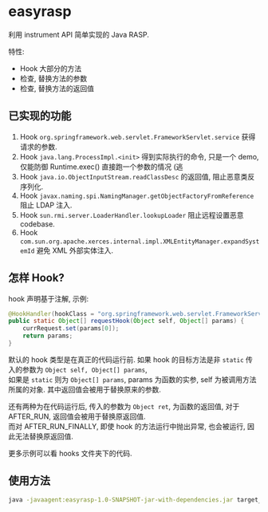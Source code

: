 # easyrasp

利用 instrument API 简单实现的 Java RASP.  

特性:  
* Hook 大部分的方法
* 检查, 替换方法的参数
* 检查, 替换方法的返回值

## 已实现的功能

1. Hook `org.springframework.web.servlet.FrameworkServlet.service` 获得请求的参数.  
2. Hook `java.lang.ProcessImpl.<init>` 得到实际执行的命令, 只是一个 demo, 仅能防御 Runtime.exec() 直接跑一个参数的情况 (逃  
3. Hook `java.io.ObjectInputStream.readClassDesc` 的返回值, 阻止恶意类反序列化.  
4. Hook `javax.naming.spi.NamingManager.getObjectFactoryFromReference` 阻止 LDAP 注入.  
5. Hook `sun.rmi.server.LoaderHandler.lookupLoader` 阻止远程设置恶意 codebase.  
6. Hook `com.sun.org.apache.xerces.internal.impl.XMLEntityManager.expandSystemId` 避免 XML 外部实体注入.  

## 怎样 Hook?

hook 声明基于注解, 示例:  
```java
@HookHandler(hookClass = "org.springframework.web.servlet.FrameworkServlet", hookMethod = "service")
public static Object[] requestHook(Object self, Object[] params) {
    currRequest.set(params[0]);
    return params;
}
```

默认的 hook 类型是在真正的代码运行前. 如果 hook 的目标方法是非 `static` 传入的参数为 `Object self, Object[] params`,  
如果是 `static` 则为 `Object[] params`, params 为函数的实参, self 为被调用方法所属的对象. 其中返回值会被用于替换原来的参数.
  
还有两种为在代码运行后, 传入的参数为 `Object ret`, 为函数的返回值, 对于 AFTER_RUN, 返回值会被用于替换原返回值.  
而对 AFTER_RUN_FINALLY, 即使 hook 的方法运行中抛出异常, 也会被运行, 因此无法替换原返回值.  

更多示例可以看 hooks 文件夹下的代码.  

## 使用方法

```sh
java -javaagent:easyrasp-1.0-SNAPSHOT-jar-with-dependencies.jar target_class
```
